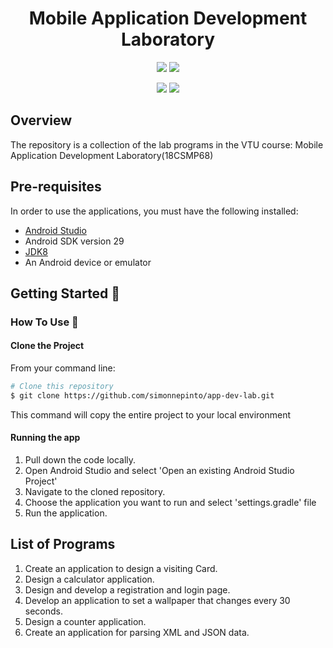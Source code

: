 <h1 align="center">Mobile Application Development Laboratory</h1> 

<p align="center">
<img src="https://img.shields.io/badge/Build-passing-darkorange?style=for-the-badge">
<img src="https://img.shields.io/badge/Built%20using-Android%20Studio-olivegreen?style=for-the-badge">
</p>


<p align="center">
<img src="https://forthebadge.com/images/badges/built-for-android.svg">
<img src="https://forthebadge.com/images/badges/made-with-java.svg">
</p>

## Overview
The repository is a collection of the lab programs in the VTU course: Mobile Application Development Laboratory(18CSMP68)

## Pre-requisites 
In order to use the applications, you must have the following installed:

* [Android Studio](https://developer.android.com/studio/index.html)
* Android SDK version 29
* [JDK8](https://www.oracle.com/in/java/technologies/javase/javase-jdk8-downloads.html)
* An Android device or emulator


## Getting Started 🚀

### How To Use 🔧

#### Clone the Project

From your command line:
```bash
# Clone this repository
$ git clone https://github.com/simonnepinto/app-dev-lab.git

```

This command  will copy the entire project to your local environment

#### Running the app

1.  Pull down the code locally.
2.  Open Android Studio and select 'Open an existing Android Studio Project'
3.  Navigate to the cloned repository.
4.  Choose the application you want to run and select 'settings.gradle' file
5.  Run the application.


## List of Programs

1. Create an application to design a visiting Card.
2. Design a calculator application.
3. Design and develop a registration and login page.
4. Develop an application to set a wallpaper that changes every 30 seconds.
5. Design a counter application.
6. Create an application for parsing XML and JSON data.
